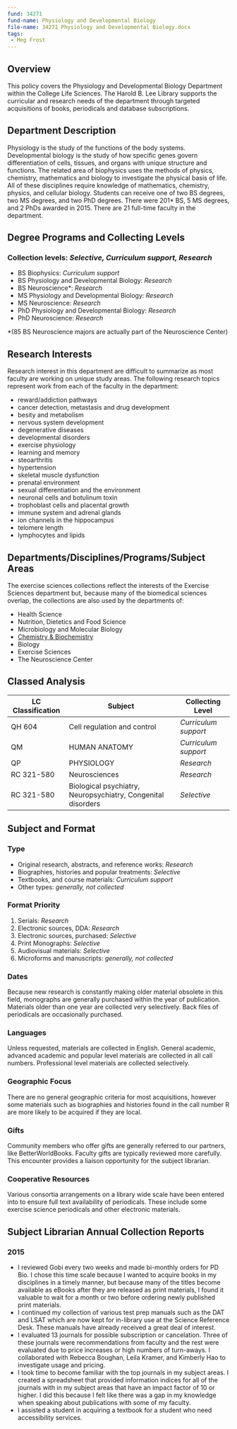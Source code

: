 ```yaml
---
fund: 34271
fund-name: Physiology and Developmental Biology
file-name: 34271 Physiology and Developmental Biology.docx
tags:
 - Meg Frost
---
```

## Overview

This policy covers the Physiology and Developmental Biology Department within the College Life Sciences. The Harold B. Lee Library supports the curricular and research needs of the department through targeted acquisitions of books, periodicals and database subscriptions.

## Department Description

Physiology is the study of the functions of the body systems. Developmental biology is the study of how specific genes govern differentiation of cells, tissues, and organs with unique structure and functions. The related area of biophysics uses the methods of physics, chemistry, mathematics and biology to investigate the physical basis of life. All of these disciplines require knowledge of mathematics, chemistry, physics, and cellular biology. Students can receive one of two BS degrees, two MS degrees, and two PhD degrees. There were 201\* BS, 5 MS degrees, and 2 PhDs awarded in 2015. There are 21 full-time faculty in the department.

## Degree Programs and Collecting Levels

### Collection levels: _Selective, Curriculum support, Research_

- BS Biophysics: _Curriculum support_
- BS Physiology and Developmental Biology: _Research_
- BS Neuroscience\*: _Research_
- MS Physiology and Developmental Biology: _Research_
- MS Neuroscience: _Research_
- PhD Physiology and Developmental Biology: _Research_
- PhD Neuroscience: _Research_

\*(85 BS Neuroscience majors are actually part of the Neuroscience Center)

## Research Interests

Research interest in this department are difficult to summarize as most faculty are working on unique study areas. The following research topics represent work from each of the faculty in the department:

- reward/addiction pathways
- cancer detection, metastasis and drug development
- besity and metabolism
- nervous system development
- degenerative diseases
- developmental disorders
- exercise physiology
- learning and memory
- steoarthritis
- hypertension
- skeletal muscle dysfunction
- prenatal environment
- sexual differentiation and the environment
- neuronal cells and botulinum toxin
- trophoblast cells and placental growth
- immune system and adrenal glands
- ion channels in the hippocampus
- telomere length
- lymphocytes and lipids

## Departments/<wbr>Disciplines/<wbr>Programs/<wbr>Subject Areas

The exercise sciences collections reflect the interests of the Exercise Sciences department but, because many of the biomedical sciences overlap, the collections are also used by the departments of:

- Health Science
- Nutrition, Dietetics and Food Science
- Microbiology and Molecular Biology
- [Chemistry &amp; Biochemistry](http://www.chem.byu.edu/)
- Biology
- Exercise Sciences
- The Neuroscience Center

## Classed Analysis

| **LC Classification** | **Subject** | **Collecting Level** |
| --- | --- | --- |
| QH 604 | Cell regulation and control | _Curriculum support_ |
| QM | HUMAN ANATOMY | _Curriculum support_ |
| QP | PHYSIOLOGY | _Research_ |
| RC 321-580 | Neurosciences | _Research_ |
| RC 321-580 | Biological psychiatry, Neuropsychiatry, Congenital disorders | _Selective_ |

## Subject and Format

### Type

- Original research, abstracts, and reference works: _Research_
- Biographies, histories and popular treatments: _Selective_
- Textbooks, and course materials: _Curriculum support_
- Other types: _generally, not collected_

### Format Priority

1. Serials: _Research_
2. Electronic sources, DDA: _Research_
3. Electronic sources, purchased: _Selective_
4. Print Monographs: _Selective_
5. Audiovisual materials: _Selective_
6. Microforms and manuscripts: _generally, not collected_

### Dates

Because new research is constantly making older material obsolete in this field, monographs are generally purchased within the year of publication. Materials older than one year are collected very selectively. Back files of periodicals are occasionally purchased.

### Languages

Unless requested, materials are collected in English. General academic, advanced academic and popular level materials are collected in all call numbers. Professional level materials are collected selectively.

### Geographic Focus

There are no general geographic criteria for most acquisitions, however some materials such as biographies and histories found in the call number R are more likely to be acquired if they are local.

### Gifts

Community members who offer gifts are generally referred to our partners, like BetterWorldBooks. Faculty gifts are typically reviewed more carefully. This encounter provides a liaison opportunity for the subject librarian.

### Cooperative Resources

Various consortia arrangements on a library wide scale have been entered into to ensure full text availability of periodicals. These include some exercise science periodicals and other electronic materials.

## Subject Librarian Annual Collection Reports

### 2015

- I reviewed Gobi every two weeks and made bi-monthly orders for PD Bio. I chose this time scale because I wanted to acquire books in my disciplines in a timely manner, but because many of the titles become available as eBooks after they are released as print materials, I found it valuable to wait for a month or two before ordering newly published print materials.
- I continued my collection of various test prep manuals such as the DAT and LSAT which are now kept for in-library use at the Science Reference Desk. These manuals have already received a great deal of interest.
- I evaluated 13 journals for possible subscription or cancelation. Three of these journals were recommendations from faculty and the rest were evaluated due to price increases or high numbers of turn-aways. I collaborated with Rebecca Boughan, Leila Kramer, and Kimberly Hao to investigate usage and pricing.
- I took time to become familiar with the top journals in my subject areas. I created a spreadsheet that provided information indices for all of the journals with in my subject areas that have an impact factor of 10 or higher. I did this because I felt like there was a gap in my knowledge when speaking about publications with some of my faculty.
- I assisted a student in acquiring a textbook for a student who need accessibility services.
